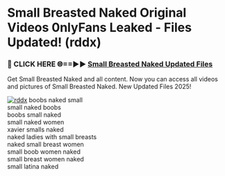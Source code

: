 # Small Breasted Naked Original Videos 0nlyFans Leaked - Files Updated! (rddx)

<h3>🔴 CLICK HERE 🌐==►► <a href="https://tinyurl.com/up5wt9bj" rel="nofollow">Small Breasted Naked Updated Files</a></h3>

Get Small Breasted Naked and all content. Now you can access all videos and pictures of Small Breasted Naked. New Updated Files 2025!

[![rddx](https://i.imgur.com/ABiUzMV.gif)](https://tinyurl.com/up5wt9bj)
boobs naked small<br>
small naked boobs<br>
boobs small naked<br>
small naked women<br>
xavier smalls naked<br>
naked ladies with small breasts<br>
naked small breast women<br>
small boob women naked<br>
small breast women naked<br>
small latina naked